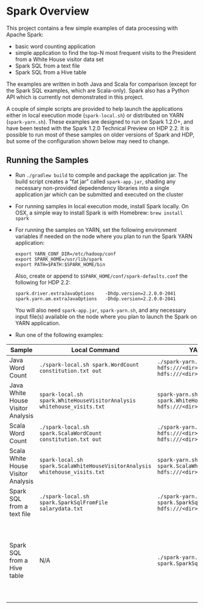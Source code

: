 Spark Overview
==============

This project contains a few simple examples of data processing with Apache Spark:

- basic word counting application
- simple application to find the top-N most frequent visits to the President from a White House visitor data set
- Spark SQL from a text file
- Spark SQL from a Hive table

The examples are written in both Java and Scala for comparison (except for the Spark SQL examples, which are Scala-only). Spark also has a Python API which is currently not demonstrated in this project.

A couple of simple scripts are provided to help launch the applications either in local execution mode (`spark-local.sh`) or distributed on YARN (`spark-yarn.sh`). These examples are designed to run on Spark 1.2.0+, and have been tested with the Spark 1.2.0 Technical Preview on HDP 2.2. It is possible to run most of these samples on older versions of Spark and HDP, but some of the configuration shown below may need to change.

Running the Samples
-------------------

* Run `./gradlew build` to compile and package the application jar. The build script creates a "fat jar" called `spark-app.jar`, shading any necessary non-provided depedendency libraries into a single application jar which can be submitted and executed on the cluster

* For running samples in local execution mode, install Spark locally. On OSX, a simple way to install Spark is with Homebrew: `brew install spark`

* For running the samples on YARN, set the following environment variables if needed on the node where you plan to run the Spark YARN application:

  ```
  export YARN_CONF_DIR=/etc/hadoop/conf
  export SPARK_HOME=/usr/lib/spark
  export PATH=$PATH:$SPARK_HOME/bin
  ```

  Also, create or append to `$SPARK_HOME/conf/spark-defaults.conf` the following for HDP 2.2:

  ```
  spark.driver.extraJavaOptions    -Dhdp.version=2.2.0.0-2041
  spark.yarn.am.extraJavaOptions   -Dhdp.version=2.2.0.0-2041
  ```  
  You will also need `spark-app.jar`, `spark-yarn.sh`, and any necessary input file(s) available on the node where you plan to launch the Spark on YARN application.
  
  
* Run one of the following examples:

| Sample | Local Command | YARN command | Prerequisites
------- | -------- | ----------- | -------------|
| Java Word Count | `./spark-local.sh spark.WordCount constitution.txt out` | `./spark-yarn.sh spark.WordCount hdfs:///<dir>/constitution.txt hdfs:///<dir>/out` | For YARN, copy `constitution.txt` to `<dir>` in HDFS first |
| Java White House Visitor Analysis | `spark-local.sh spark.WhiteHouseVisitorAnalysis whitehouse_visits.txt` | `spark-yarn.sh spark.WhiteHouseVisitorAnalysis hdfs:///<dir>/whitehouse_visits.txt` | Unzip `whitehouse_visits.zip`. For YARN, copy `whitehouse_visits.txt` to `<dir>` in HDFS |
| Scala Word Count | `./spark-local.sh spark.ScalaWordCount constitution.txt out` | `./spark-yarn.sh spark.ScalaWordCount hdfs:///<dir>/constitution.txt hdfs:///<dir>/out` | For YARN, copy `constitution.txt` to `<dir>` in HDFS |
| Scala White House Visitor Analysis | `spark-local.sh spark.ScalaWhiteHouseVisitorAnalysis whitehouse_visits.txt` | `spark-yarn.sh spark.ScalaWhiteHouseVisitorAnalysis hdfs:///<dir>/whitehouse_visits.txt` | Unzip `whitehouse_visits.zip`. For YARN, copy `whitehouse_visits.txt` to `<dir>` in HDFS |
| Spark SQL from a text file | `./spark-local.sh spark.SparkSqlFromFile salarydata.txt` | `./spark-yarn.sh spark.SparkSqlFromFile hdfs:///<dir>/salarydata.txt` | For YARN, copy `salarydata.txt` to `<dir>` in HDFS |
| Spark SQL from a Hive table | N/A | `./spark-yarn.sh spark.SparkSqlFromHive` | Copy `/etc/hive/conf/hive-site.xml` to `$SPARK_HOME/conf`. Run `hive -f salaries.sql` to create and load the `salaries` table in Hive. Make sure your $SPARK_HOME/conf directory contains `hive-site.xml`.|
